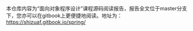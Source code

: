 本仓库内容为“面向对象程序设计”课程源码阅读报告，报告全文位于master分支下，您亦可以在gitbook上更便捷地阅读。地址为：https://shizuaf.gitbook.io/spring/

